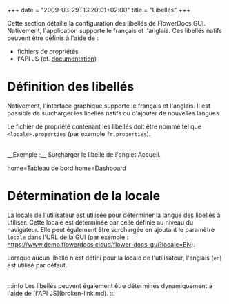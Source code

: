 +++
date = "2009-03-29T13:20:01+02:00"
title = "Libellés"
+++

Cette section détaille la configuration des libellés de FlowerDocs GUI. Nativement, l'application supporte le français et l'anglais.
Ces libellés natifs peuvent être définis à l'aide de : 

* fichiers de propriétés
* l'API JS (cf. [documentation](broken-link.md))

# Définition des libellés

Nativement, l'interface graphique supporte le français et l'anglais. Il est possible de surcharger les libellés natifs ou d'ajouter de nouvelles langues.

Le fichier de propriété contenant les libellés doit être nommé tel que `<locale>.properties` (par exemple `fr.properties`).

<br/>
__Exemple :__ Surcharger le libellé de l'onglet Accueil.

home=Tableau de bord
home=Dashboard

# Détermination de la locale

La locale de l'utilisateur est utilisée pour déterminer la langue des libellés à utiliser. Cette locale est déterminée par celle définie au niveau du navigateur.
Elle peut également être surchargée en ajoutant le paramètre `locale` dans l'URL de la GUI (par exemple : https://www.demo.flowerdocs.cloud/flower-docs-gui?locale=EN).

Lorsque aucun libellé n'est défini pour la locale de l'utilisateur, l'anglais (`en`) est utilisé par défaut.

<br/>
:::info
Les libellés peuvent également être déterminés dynamiquement à l'aide de [l'API JS](broken-link.md).
:::
